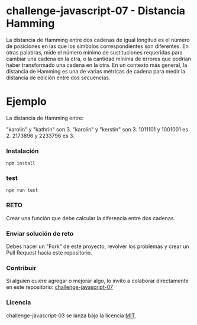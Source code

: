 # challenge-javascript-07 - Distancia Hamming

La distancia de Hamming entre dos cadenas de igual longitud es el número de posiciones en las que los símbolos correspondientes son diferentes. En otras palabras, mide el número mínimo de sustituciones requeridas para cambiar una cadena en la otra, o la cantidad mínima de errores que podrían haber transformado una cadena en la otra. En un contexto más general, la distancia de Hamming es una de varias métricas de cadena para medir la distancia de edición entre dos secuencias.

# Ejemplo 
La distancia de Hamming entre:

"karolin" y "kathrin" son 3.
"karolin" y "kerstin" son 3.
1011101 y 1001001 es 2.
2173896 y 2233796 es 3.

### Instalación
```
npm install
```

### test
```
npm run test
```

### RETO

Crear una función que debe calcular la diferencia entre dos cadenas.

### Enviar solución de reto
Debes hacer un "Fork" de este proyecto, revolver los problemas y crear un Pull Request hacia este repositorio.

### Contribuir
Si alguien quiere agregar o mejorar algo, lo invito a colaborar directamente en este repositorio: [challenge-javascript-07](https://github.com/platzimaster/challenge-javascript-07/)

### Licencia
challenge-javascript-03 se lanza bajo la licencia [MIT](https://opensource.org/licenses/MIT).